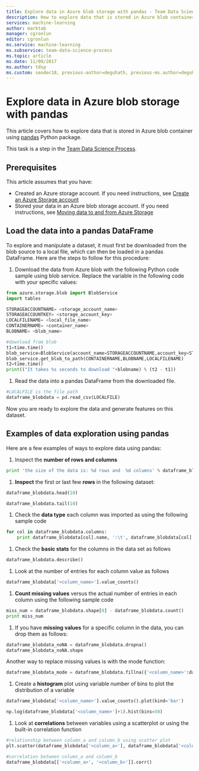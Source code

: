 ```yaml
---
title: Explore data in Azure blob storage with pandas - Team Data Science Process
description: How to explore data that is stored in Azure blob container using the pandas Python package.
services: machine-learning
author: marktab
manager: cgronlun
editor: cgronlun
ms.service: machine-learning
ms.subservice: team-data-science-process
ms.topic: article
ms.date: 11/09/2017
ms.author: tdsp
ms.custom: seodec18, previous-author=deguhath, previous-ms.author=deguhath
---
```

# Explore data in Azure blob storage with pandas

This article covers how to explore data that is stored in Azure blob container using [pandas](https://pandas.pydata.org/) Python package.

This task is a step in the [Team Data Science Process](overview.md).

## Prerequisites
This article assumes that you have:

* Created an Azure storage account. If you need instructions, see [Create an Azure Storage account](../../storage/common/storage-quickstart-create-account.md)
* Stored your data in an Azure blob storage account. If you need instructions, see [Moving data to and from Azure Storage](../../storage/common/storage-moving-data.md)

## Load the data into a pandas DataFrame
To explore and manipulate a dataset, it must first be downloaded from the blob source to a local file, which can then be loaded in a pandas DataFrame. Here are the steps to follow for this procedure:

1. Download the data from Azure blob with the following Python code sample using blob service. Replace the variable in the following code with your specific values:

```python
from azure.storage.blob import BlobService
import tables

STORAGEACCOUNTNAME= <storage_account_name>
STORAGEACCOUNTKEY= <storage_account_key>
LOCALFILENAME= <local_file_name>
CONTAINERNAME= <container_name>
BLOBNAME= <blob_name>

#download from blob
t1=time.time()
blob_service=BlobService(account_name=STORAGEACCOUNTNAME,account_key=STORAGEACCOUNTKEY)
blob_service.get_blob_to_path(CONTAINERNAME,BLOBNAME,LOCALFILENAME)
t2=time.time()
print(("It takes %s seconds to download "+blobname) % (t2 - t1))
```

1. Read the data into a pandas DataFrame from the downloaded file.

```python
#LOCALFILE is the file path
dataframe_blobdata = pd.read_csv(LOCALFILE)
```

Now you are ready to explore the data and generate features on this dataset.

## <a name="blob-dataexploration"></a>Examples of data exploration using pandas
Here are a few examples of ways to explore data using pandas:

1. Inspect the **number of rows and columns**

```python
print 'the size of the data is: %d rows and  %d columns' % dataframe_blobdata.shape
```

1. **Inspect** the first or last few **rows** in the following dataset:

```python
dataframe_blobdata.head(10)

dataframe_blobdata.tail(10)
```

1. Check the **data type** each column was imported as using the following sample code

```python
for col in dataframe_blobdata.columns:
    print dataframe_blobdata[col].name, ':\t', dataframe_blobdata[col].dtype
```

1. Check the **basic stats** for the columns in the data set as follows

```python
dataframe_blobdata.describe()
```

1. Look at the number of entries for each column value as follows

```python
dataframe_blobdata['<column_name>'].value_counts()
```

1. **Count missing values** versus the actual number of entries in each column using the following sample code

```python
miss_num = dataframe_blobdata.shape[0] - dataframe_blobdata.count()
print miss_num
```

1. If you have **missing values** for a specific column in the data, you can drop them as follows:

```python
dataframe_blobdata_noNA = dataframe_blobdata.dropna()
dataframe_blobdata_noNA.shape
```

Another way to replace missing values is with the mode function:

```python
dataframe_blobdata_mode = dataframe_blobdata.fillna({'<column_name>':dataframe_blobdata['<column_name>'].mode()[0]})
```

1. Create a **histogram** plot using variable number of bins to plot the distribution of a variable

```python
dataframe_blobdata['<column_name>'].value_counts().plot(kind='bar')

np.log(dataframe_blobdata['<column_name>']+1).hist(bins=50)
```

1. Look at **correlations** between variables using a scatterplot or using the built-in correlation function

```python
#relationship between column_a and column_b using scatter plot
plt.scatter(dataframe_blobdata['<column_a>'], dataframe_blobdata['<column_b>'])

#correlation between column_a and column_b
dataframe_blobdata[['<column_a>', '<column_b>']].corr()
```
